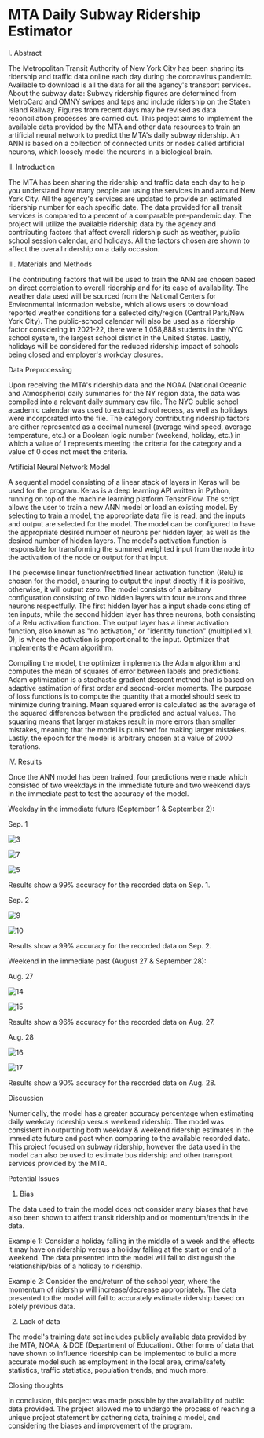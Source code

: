 # MTA Daily Subway Ridership Estimator 

I. Abstract 

The Metropolitan Transit Authority of New York City has been sharing its ridership and traffic data online each day during the coronavirus pandemic. Available to download is all the data for all the agency's transport services. About the subway data: Subway ridership figures are determined from MetroCard and OMNY swipes and taps and include ridership on the Staten Island Railway. Figures from recent days may be revised as data reconciliation processes are carried out. This project aims to implement the available data provided by the MTA and other data resources to train an artificial neural network to predict the MTA's daily subway ridership. An ANN is based on a collection of connected units or nodes called artificial neurons, which loosely model the neurons in a biological brain. 
  
II. Introduction 

The MTA has been sharing the ridership and traffic data each day to help you understand how many people are using the services in and around New York City. All the agency's services are updated to provide an estimated ridership number for each specific date. The data provided for all transit services is compared to a percent of a comparable pre-pandemic day. The project will utilize the available ridership data by the agency and contributing factors that affect overall ridership such as weather, public school session calendar, and holidays. All the factors chosen are shown to affect the overall ridership on a daily occasion. 

III. Materials and Methods 

The contributing factors that will be used to train the ANN are chosen based on direct correlation to overall ridership and for its ease of availability. The weather data used will be sourced from the National Centers for Environmental Information website, which allows users to download reported weather conditions for a selected city/region (Central Park/New York City). The public-school calendar will also be used as a ridership factor considering in 2021-22, there were 1,058,888 students in the NYC school system, the largest school district in the United States. Lastly, holidays will be considered for the reduced ridership impact of schools being closed and employer's workday closures. 

Data Preprocessing 

Upon receiving the MTA's ridership data and the NOAA (National Oceanic and Atmospheric) daily summaries for the NY region data, the data was compiled into a relevant daily summary csv file. The NYC public school academic calendar was used to extract school recess, as well as holidays were incorporated into the file. The category contributing ridership factors are either represented as a decimal numeral (average wind speed, average temperature, etc.) or a Boolean logic number (weekend, holiday, etc.) in which a value of 1 represents meeting the criteria for the category and a value of 0 does not meet the criteria. 
 
Artificial Neural Network Model  

A sequential model consisting of a linear stack of layers in Keras will be used for the program. Keras is a deep learning API written in Python, running on top of the machine learning platform TensorFlow. The script allows the user to train a new ANN model or load an existing model. By selecting to train a model, the appropriate data file is read, and the inputs and output are selected for the model. The model can be configured to have the appropriate desired number of neurons per hidden layer, as well as the desired number of hidden layers. The model's activation function is responsible for transforming the summed weighted input from the node into the activation of the node or output for that input. 

The piecewise linear function/rectified linear activation function (Relu) is chosen for the model, ensuring to output the input directly if it is positive, otherwise, it will output zero. The model consists of a arbitrary configuration consisting of two hidden layers with four neurons and three neurons respectfully. The first hidden layer has a input shade consisting of ten inputs, while the second hidden layer has three neurons, both consisting of a Relu activation function. The output layer has a linear activation function, also known as "no activation," or "identity function" (multiplied x1. 0), is where the activation is proportional to the input. Optimizer that implements the Adam algorithm. 

Compiling the model, the optimizer implements the Adam algorithm and computes the mean of squares of error between labels and predictions. Adam optimization is a stochastic gradient descent method that is based on adaptive estimation of first order and second-order moments. The purpose of loss functions is to compute the quantity that a model should seek to minimize during training. Mean squared error is calculated as the average of the squared differences between the predicted and actual values. The squaring means that larger mistakes result in more errors than smaller mistakes, meaning that the model is punished for making larger mistakes. Lastly, the epoch for the model is arbitrary chosen at a value of 2000 iterations. 

IV. Results 
  
Once the ANN model has been trained, four predictions were made which consisted of two weekdays in the immediate future and two weekend days in the immediate past to test the accuracy of the model.   

Weekday in the immediate future (September 1 & September 2):   

Sep. 1 

![3](https://user-images.githubusercontent.com/112568703/189488376-9dff6fc8-55a2-47c0-84e1-4d55d84f0449.png) 

![7](https://user-images.githubusercontent.com/112568703/189488466-ff9686b9-4f80-44db-94ee-e62eedd7cfc6.png) 

![5](https://user-images.githubusercontent.com/112568703/189488408-2b38b628-fbc8-46a5-aaed-38966e6319fd.png)  

Results show a 99% accuracy for the recorded data on Sep. 1.  

Sep. 2 

![9](https://user-images.githubusercontent.com/112568703/189488497-01f542cd-4e47-4e34-9610-8e4bd32d2cdb.png) 

![10](https://user-images.githubusercontent.com/112568703/189488523-5306f5c8-2b67-458f-9f38-ead735ffbfe3.png) 
  
Results show a 99% accuracy for the recorded data on Sep. 2.  

Weekend in the immediate past (August 27 & September 28): 
  
Aug. 27 

![14](https://user-images.githubusercontent.com/112568703/189488608-94448239-f00c-49f4-bfad-91311dc7ebb6.png) 

![15](https://user-images.githubusercontent.com/112568703/189488612-26d03fdf-4542-4d8f-81ab-b840951582b0.png) 
  
Results show a 96% accuracy for the recorded data on Aug. 27. 
  
Aug. 28  

![16](https://user-images.githubusercontent.com/112568703/189488622-a173ba73-a4f7-44e4-845f-ae173f8acd7f.png) 

![17](https://user-images.githubusercontent.com/112568703/189488635-75839776-c16f-4936-ac9c-7cad86f478f5.png) 

Results show a 90% accuracy for the recorded data on Aug. 28.   

Discussion  

Numerically, the model has a greater accuracy percentage when estimating daily weekday ridership versus weekend ridership. The model was consistent in outputting both weekday & weekend ridership estimates in the immediate future and past when comparing to the available recorded data. This project focused on subway ridership, however the data used in the model can also be used to estimate bus ridership and other transport services provided by the MTA. 

Potential Issues 

1. Bias 

The data used to train the model does not consider many biases that have also been shown to affect transit ridership and or momentum/trends in the data.  

Example 1: Consider a holiday falling in the middle of a week and the effects it may have on ridership versus a holiday falling at the start or end of a weekend. The data presented into the model will fail to distinguish the relationship/bias of a holiday to ridership. 

Example 2: Consider the end/return of the school year, where the momentum of ridership will increase/decrease appropriately. The data presented to the model will fail to accurately estimate ridership based on solely previous data. 

2. Lack of data 

The model's training data set includes publicly available data provided by the MTA, NOAA, & DOE (Department of Education). Other forms of data that have shown to influence ridership can be implemented to build a more accurate model such as employment in the local area, crime/safety statistics, traffic statistics, population trends, and much more. 

Closing thoughts 

In conclusion, this project was made possible by the availability of public data provided. The project allowed me to undergo the process of reaching a unique project statement by gathering data, training a model, and considering the biases and improvement of the program.  

  

  

 

 
